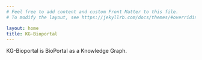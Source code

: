 ```yaml
---
# Feel free to add content and custom Front Matter to this file.
# To modify the layout, see https://jekyllrb.com/docs/themes/#overriding-theme-defaults

layout: home
title: KG-Bioportal
---
```


KG-Bioportal is BioPortal as a Knowledge Graph.

